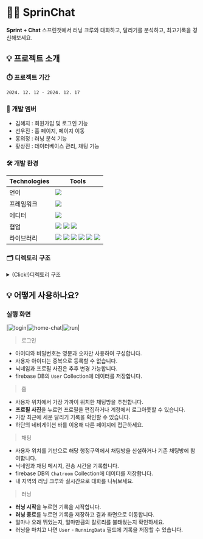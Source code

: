 # 🏃‍➡️ SprinChat

**Sprint + Chat**
스프린챗에서 러닝 크루와 대화하고, 달리기를 분석하고, 최고기록을 경신해보세요.

## 💡 프로젝트 소개

### ⏱️ 프로젝트 기간

`2024. 12. 12 - 2024. 12. 17`

### 👥 개발 멤버

- 김혜지 : 회원가입 및 로그인 기능
- 선우진 : 홈 페이지, 페이지 이동
- 홍의정 : 러닝 분석 기능
- 황상진 : 데이터베이스 관리, 채팅 기능

### 🛠️ 개발 환경

| Technologies | Tools                                                                                                                                                                                                                                                                                                                                                                                                                                                                                                                 |
| ------------ | --------------------------------------------------------------------------------------------------------------------------------------------------------------------------------------------------------------------------------------------------------------------------------------------------------------------------------------------------------------------------------------------------------------------------------------------------------------------------------------------------------------------- |
| 언어         | <img src="https://img.shields.io/badge/dart-0175C2?style=for-the-badge&logo=dart&logoColor=white">                                                                                                                                                                                                                                                                                                                                                                                                                    |
| 프레임워크   | <img src="https://img.shields.io/badge/flutter-02569B?style=for-the-badge&logo=flutter&logoColor=white">                                                                                                                                                                                                                                                                                                                                                                                                              |
| 에디터       | <img src="https://img.shields.io/badge/VSCode-199ED9?style=for-the-badge">                                                                                                                                                                                                                                                                                                                                                                                                                                            |
| 협업         | <img src="https://img.shields.io/badge/Git-F05032?style=for-the-badge&logo=Git&logoColor=white"> <img src="https://img.shields.io/badge/GitHub-181717?style=for-the-badge&logo=GitHub&logoColor=white"> <img src="https://img.shields.io/badge/Fork-00A1E0?style=for-the-badge">                                                                                                                                                                                                                                      |
| 라이브러리   | <img src="https://img.shields.io/badge/Firebase-DD2C00?style=for-the-badge&logo=Firebase&logoColor=white"> <img src="https://img.shields.io/badge/GeoLocator-00B274?style=for-the-badge"> <img src="https://img.shields.io/badge/ImagePicker-ECD53F?style=for-the-badge"> <img src="https://img.shields.io/badge/Riverpod-00CCBC?style=for-the-badge"> <img src="https://img.shields.io/badge/Lottie-33FFC1?style=for-the-badge"> <img src="https://img.shields.io/badge/KakaomapWebView-FFCD00?style=for-the-badge"> |

### 🗂️ 디렉토리 구조

<details>
  <summary> (Click!)디렉토리 구조 </summary>
📦lib

┣ 📂core  
 ┃ ┣ 📂viewmodel  
 ┃ ┃ ┣ 📂chat_viewmodel  
 ┃ ┃ ┃ ┗ 📜chat_viewmodel.dart  
 ┃ ┃ ┣ 📂location_viewmodel  
 ┃ ┃ ┃ ┗ 📜location_viewmodel.dart  
 ┃ ┃ ┗ 📂user_viewmodel  
 ┃ ┃ ┃ ┗ 📜user_viewmodel.dart  
 ┃ ┣ 📜geolocator_helper.dart  
 ┃ ┗ 📜validator_utils.dart  
 ┣ 📂data  
 ┃ ┣ 📂model  
 ┃ ┃ ┣ 📜chatmodel.dart  
 ┃ ┃ ┗ 📜user_model.dart  
 ┃ ┗ 📂repository  
 ┃ ┃ ┣ 📜chatrepository.dart  
 ┃ ┃ ┗ 📜user_repository.dart  
 ┣ 📂ui  
 ┃ ┣ 📂pages  
 ┃ ┃ ┣ 📂chatpage  
 ┃ ┃ ┃ ┣ 📂widgets  
 ┃ ┃ ┃ ┃ ┣ 📜chatswindow.dart  
 ┃ ┃ ┃ ┃ ┗ 📜inputmessage.dart  
 ┃ ┃ ┃ ┗ 📜chatpage.dart  
 ┃ ┃ ┣ 📂join  
 ┃ ┃ ┃ ┣ 📂widgets  
 ┃ ┃ ┃ ┃ ┗ 📜first_profile_image.dart  
 ┃ ┃ ┃ ┣ 📜join_page.dart  
 ┃ ┃ ┃ ┗ 📜join_view_model.dart  
 ┃ ┃ ┣ 📂login  
 ┃ ┃ ┃ ┣ 📜login_page.dart  
 ┃ ┃ ┃ ┗ 📜login_view_model.dart  
 ┃ ┃ ┣ 📂myhome  
 ┃ ┃ ┃ ┣ 📂widgets  
 ┃ ┃ ┃ ┃ ┣ 📜current_chat.dart  
 ┃ ┃ ┃ ┃ ┣ 📜home_location.dart  
 ┃ ┃ ┃ ┃ ┣ 📜nearby_chat.dart  
 ┃ ┃ ┃ ┃ ┣ 📜profile_image.dart  
 ┃ ┃ ┃ ┃ ┣ 📜recent_running.dart  
 ┃ ┃ ┃ ┃ ┗ 📜welcome_header.dart  
 ┃ ┃ ┃ ┣ 📜my_home.dart  
 ┃ ┃ ┃ ┗ 📜profile.dart  
 ┃ ┃ ┣ 📂presenchatpage  
 ┃ ┃ ┃ ┣ 📂widgets  
 ┃ ┃ ┃ ┃ ┣ 📜background.dart  
 ┃ ┃ ┃ ┃ ┣ 📜bottomwindow.dart  
 ┃ ┃ ┃ ┃ ┣ 📜fruit.dart  
 ┃ ┃ ┃ ┃ ┗ 📜hill.dart  
 ┃ ┃ ┃ ┗ 📜presenchatpage.dart  
 ┃ ┃ ┣ 📂result  
 ┃ ┃ ┃ ┣ 📂widgets  
 ┃ ┃ ┃ ┃ ┣ 📜result_box.dart  
 ┃ ┃ ┃ ┃ ┗ 📜update_result.dart  
 ┃ ┃ ┃ ┗ 📜result_page.dart  
 ┃ ┃ ┗ 📂running  
 ┃ ┃ ┃ ┣ 📂widgets  
 ┃ ┃ ┃ ┃ ┣ 📜button_view_model.dart  
 ┃ ┃ ┃ ┃ ┣ 📜running_analysis.dart  
 ┃ ┃ ┃ ┃ ┣ 📜running_button.dart  
 ┃ ┃ ┃ ┃ ┣ 📜running_information.dart  
 ┃ ┃ ┃ ┃ ┣ 📜time_information.dart  
 ┃ ┃ ┃ ┃ ┗ 📜unavailable_navigationbar.dart  
 ┃ ┃ ┃ ┣ 📜running_page.dart  
 ┃ ┃ ┃ ┗ 📜running_view_model.dart  
 ┃ ┗ 📂widgets  
 ┃ ┃ ┣ 📜id_text_form_field.dart  
 ┃ ┃ ┣ 📜navigation_bar.dart  
 ┃ ┃ ┣ 📜nickname_text_form_field.dart  
 ┃ ┃ ┗ 📜pw_text_form_field.dart  
 ┣ 📂widgets  
 ┃ ┗ 📜.gitkeep  
 ┣ 📜firebase_options.dart  
 ┣ 📜main.dart  
 ┗ 📜theme.dart

</details>

## 💡 어떻게 사용하나요?

### 실행 화면

|![login](https://velog.velcdn.com/images/utiranoj/post/d8c1072b-8e14-48f4-a8f6-17696150e4dd/image.gif)|![home-chat](https://velog.velcdn.com/images/utiranoj/post/c31300c9-c6de-46b0-89f5-555debb414a1/image.gif)|![run](https://velog.velcdn.com/images/utiranoj/post/5a431ddc-d869-4418-9cfe-9801e3f9bde3/image.gif)|

> 로그인

- 아이디와 비밀번호는 영문과 숫자만 사용하여 구성합니다.
- 사용자 아이디는 중복으로 등록할 수 없습니다.
- 닉네임과 프로필 사진은 추후 변경 가능합니다.
- firebase DB의 `User` Collection에 데이터를 저장합니다.

> 홈

- 사용자 위치에서 가장 가까이 위치한 채팅방을 추천합니다.
- **프로필 사진**을 누르면 프로필을 편집하거나 계정에서 로그아웃할 수 있습니다.
- 가장 최근에 세운 달리기 기록을 확인할 수 있습니다.
- 하단의 네비게이션 바를 이용해 다른 페이지에 접근하세요.

> 채팅

- 사용자 위치를 기반으로 해당 행정구역에서 채팅방을 신설하거나 기존 채팅방에 참여합니다.
- 닉네임과 채팅 메시지, 전송 시간을 기록합니다.
- firebase DB의 `Chatroom` Collection에 데이터를 저장합니다.
- 내 지역의 러닝 크루와 실시간으로 대화를 나눠보세요.

> 러닝

- **러닝 시작**을 누르면 기록을 시작합니다.
- **러닝 종료**를 누르면 기록을 저장하고 결과 화면으로 이동합니다.
- 얼마나 오래 뛰었는지, 얼마만큼의 칼로리를 불태웠는지 확인하세요.
- 러닝을 마치고 나면 `User` - `RunningData` 필드에 기록을 저장할 수 있습니다.
